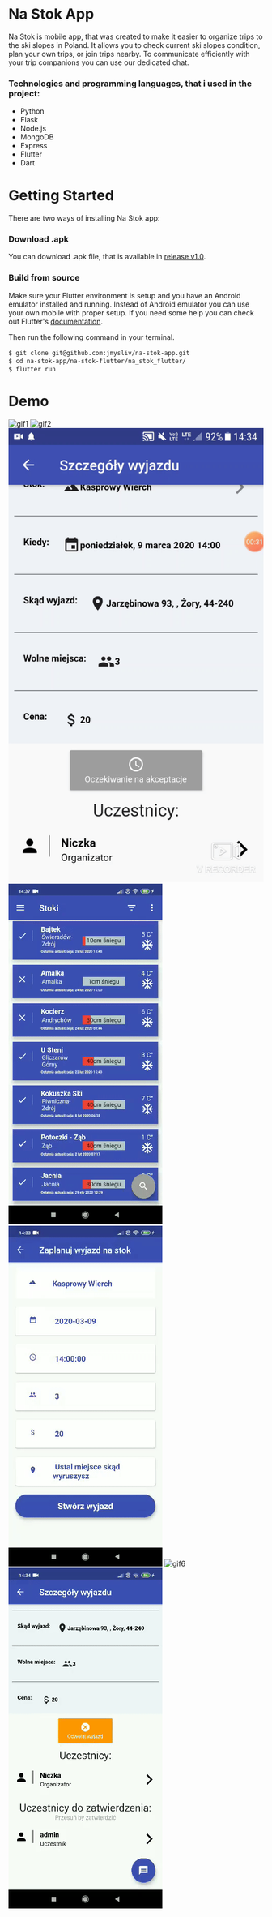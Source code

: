 Na Stok App
=====
Na Stok is mobile app, that was created to make it easier to organize trips to the ski slopes in Poland. It allows you to check current ski slopes condition, plan your own trips, or join trips nearby. To communicate efficiently with your trip companions you can use our dedicated chat.

### Technologies and programming languages, that i used in the project:
+ Python
+ Flask
+ Node.js
+ MongoDB
+ Express
+ Flutter
+ Dart

# Getting Started

There are two ways of installing Na Stok app:

### Download .apk

You can download .apk file, that is available in [release v1.0](https://github.com/jmysliv/na-stok-app/releases/tag/v1.0).

### Build from source
Make sure your Flutter environment is setup and you have an Android emulator installed and running. Instead of Android emulator you can use your own mobile with proper setup. If you need some help you can check out Flutter's [documentation](https://flutter.dev/).

Then run the following command in your terminal.
```
$ git clone git@github.com:jmysliv/na-stok-app.git
$ cd na-stok-app/na-stok-flutter/na_stok_flutter/
$ flutter run
```
# Demo

![gif1](gifs/gif1.gif)
![gif2](gifs/gif2.gif)
![gif4](gifs/gif4.gif)
![gif3](gifs/gif3.gif)
![gif5](gifs/gif5.gif)
![gif6](gifs/gif6.gif)
![gif7](gifs/gif7.gif)


